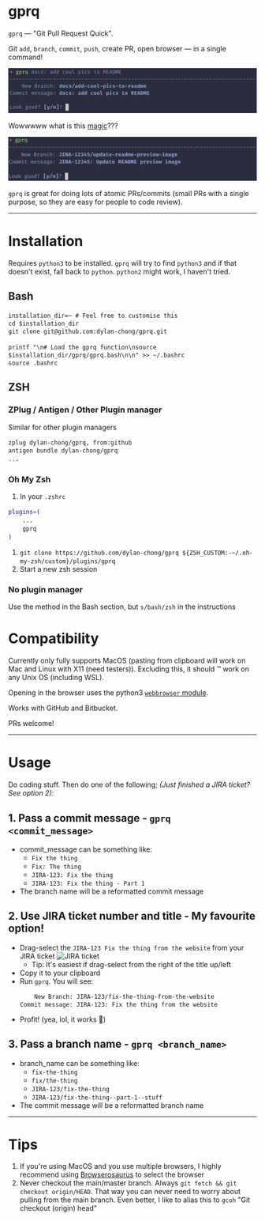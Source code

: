 # gprq

`gprq` — "Git Pull Request Quick".

Git `add`, `branch`, `commit`, `push`, create PR, open browser — in a single command!

![So quick an easy!](docs/gprq_simple_prompt_commit_message.png)

Wowwwww what is this [magic](#marker-jira-ticket)???

![Waaaaaaaaaaaaaaat. Learn more below!](docs/gprq_simple_prompt_jira.png)

`gprq` is great for doing lots of atomic PRs/commits (small PRs with a single
purpose, so they are easy for people to code review).

---

# Installation

Requires `python3` to be installed. `gprq` will try to find `python3` and if
that doesn't exist, fall back to `python`. `python2` might work, I haven't
tried.

## Bash

```
installation_dir=~ # Feel free to customise this
cd $installation_dir
git clone git@github.com:dylan-chong/gprq.git

printf "\n# Load the gprq function\nsource $installation_dir/gprq/gprq.bash\n\n" >> ~/.bashrc
source .bashrc
```

## ZSH

### ZPlug / Antigen / Other Plugin manager

Similar for other plugin managers

```zsh
zplug dylan-chong/gprq, from:github
antigen bundle dylan-chong/gprq
...
```

### Oh My Zsh

1. In your `.zshrc`
```zsh
plugins=(
    ...
    gprq
)
```
1. `git clone https://github.com/dylan-chong/gprq ${ZSH_CUSTOM:-~/.oh-my-zsh/custom}/plugins/gprq`
1. Start a new zsh session

### No plugin manager

Use the method in the Bash section, but `s/bash/zsh` in the instructions

# Compatibility

Currently only fully supports MacOS (pasting from clipboard will work on Mac
and Linux with X11 (need testers)).
Excluding this, it should :tm: work on any Unix OS (including WSL).

Opening in the browser uses the python3 [`webbrowser`
module](https://docs.python.org/3/library/webbrowser.html).

Works with GitHub and Bitbucket.

PRs welcome!

---

# Usage

Do coding stuff.
Then do one of the following; *(Just finished a JIRA ticket? See option 2)*:

## 1. Pass a commit message - `gprq <commit_message>`

- commit_message can be something like:
    - `Fix the thing`
    - `Fix: The thing`
    - `JIRA-123: Fix the thing`
    - `JIRA-123: Fix the thing - Part 1`
- The branch name will be a reformatted commit message

## <span id="marker-jira-ticket">2. Use JIRA ticket number and title - My favourite option!</span>

- Drag-select the `JIRA-123 Fix the thing from the
website` from your JIRA ticket ![JIRA ticket](./docs/jira_screenshot.png)
    - Tip: It's easiest if drag-select from the right of the title up/left
- Copy it to your clipboard
- Run `gprq`. You will see:
    ```
        New Branch: JIRA-123/fix-the-thing-from-the-website
    Commit message: JIRA-123: Fix the thing from the website
    ```
- Profit! (yea, lol, it works :shrug:)

## 3. Pass a branch name - `gprq <branch_name>`

- branch_name can be something like:
    - `fix-the-thing`
    - `fix/the-thing`
    - `JIRA-123/fix-the-thing`
    - `JIRA-123/fix-the-thing--part-1--stuff`
- The commit message will be a reformatted branch name

---

# Tips

1. If you're using MacOS and you use multiple browsers, I highly recommend
   using [Browserosaurus](https://browserosaurus.com/) to select the browser
1. Never checkout the main/master branch. Always `git fetch && git checkout origin/HEAD`.
   That way you can never need to worry about pulling from the main branch.
   Even better, I like to alias this to `gcoh` "Git checkout (origin) head"
